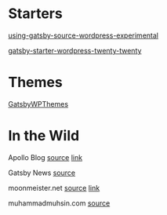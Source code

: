 # Starters

[using-gatsby-source-wordpress-experimental](https://github.com/TylerBarnes/using-gatsby-source-wordpress-experimental)

[gatsby-starter-wordpress-twenty-twenty](https://github.com/henrikwirth/gatsby-starter-wordpress-twenty-twenty)



# Themes

[GatsbyWPThemes](https://gatsbywpthemes.com/)



# In the Wild

Apollo Blog [source](https://github.com/apollographql/blog) [link](https://github.com/apollographql/blog)

Gatsby News [source](https://github.com/DSchau/gatsby-news)

moonmeister.net [source](https://github.com/moonmeister/moonmeister.net) [link](https://moonmeister.net/)

muhammadmuhsin.com [source](https://github.com/m-muhsin/muhammadmuhsin.com) 

